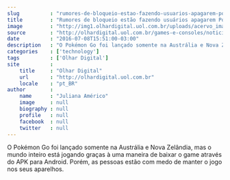 ```yaml
---
slug          : "rumores-de-bloqueio-estao-fazendo-usuarios-apagarem-pokemon-go"
title         : "Rumores de bloqueio estão fazendo usuários apagarem Pokémon Go"
image         : "http://img1.olhardigital.uol.com.br/uploads/acervo_imagens/2016/07/20160706134002_660_420.jpg"
source        : "http://olhardigital.uol.com.br/games-e-consoles/noticia/rumores-de-bloqueio-estao-fazendo-usuarios-apagarem-pokemon-go/60119"
date          : "2016-07-08T15:51:00-03:00"
description   : "O Pokémon Go foi lançado somente na Austrália e Nova Zelândia, mas o mundo inteiro está jogando graças à uma maneira de baixar o game através do APK para Android. Porém, as pessoas estão com medo de manter o jogo nos seus aparelhos."
categories    : ['technology']
tags          : ['Olhar Digital']
site          :
    title     : "Olhar Digital"
    url       : "http://olhardigital.uol.com.br"
    locale    : "pt_BR"
author        :
    name      : "Juliana Américo"
    image     : null
    biography : null
    profile   : null
    facebook  : null
    twitter   : null
---
```


O Pokémon Go foi lançado somente na Austrália e Nova Zelândia, mas o mundo inteiro está jogando graças à uma maneira de baixar o game através do APK para Android. Porém, as pessoas estão com medo de manter o jogo nos seus aparelhos.
